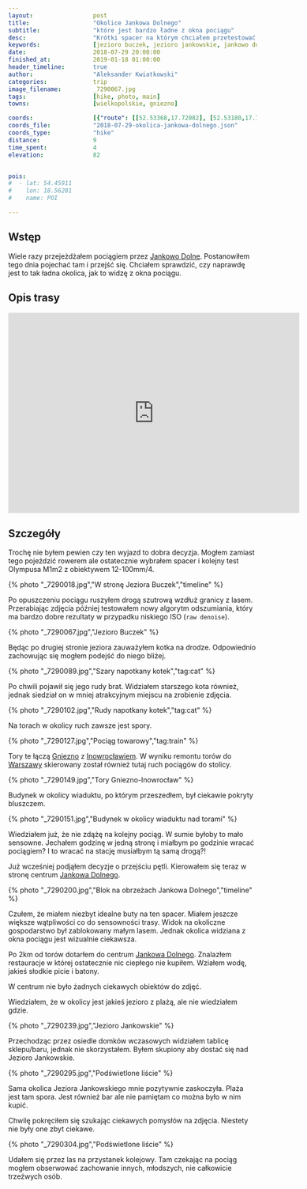 ```yaml
---
layout:                 post
title:                  "Okolice Jankowa Dolnego"
subtitle:               "które jest bardzo ładne z okna pociągu"
desc:                   "Krótki spacer na którym chciałem przetestować nowy aparat jak również dowiedzieć się, czy okolice Jankowa Dolnego jest ciekawsza podczas spaceru, czy z okna pociągu. "
keywords:               [jezioro buczek, jezioro jankowskie, jankowo dolne]
date:                   2018-07-29 20:00:00
finished_at:            2019-01-18 01:00:00
header_timeline:        true
author:                 "Aleksander Kwiatkowski"
categories:             trip
image_filename:         _7290067.jpg
tags:                   [hike, photo, main]
towns:                  [wielkopolskie, gniezno]

coords:                 [{"route": [[52.53368,17.72082], [52.53180,17.70040], [52.55064,17.69095], [52.54782,17.71679], [52.53289,17.71928]], "type": "hike"}]
coords_file:            "2018-07-29-okolica-jankowa-dolnego.json"
coords_type:            "hike"
distance:               9
time_spent:             4
elevation:              82


pois:
#  - lat: 54.45911
#    lon: 18.56281
#    name: POI

---
```


[wiki-jankowo-dolne]: https://pl.wikipedia.org/wiki/Jankowo_Dolne
[wiki-gniezno]: https://pl.wikipedia.org/wiki/Gniezno
[wiki-inowroclaw]: https://pl.wikipedia.org/wiki/Inowroc%C5%82aw
[wiki-warszawa]: https://pl.wikipedia.org/wiki/Warszawa

## Wstęp

Wiele razy przejeżdżałem pociągiem przez [Jankowo Dolne][wiki-jankowo-dolne].
Postanowiłem tego dnia pojechać tam i przejść się. Chciałem sprawdzić, czy
naprawdę jest to tak ładna okolica, jak to widzę z okna pociągu.

## Opis trasy

<iframe height='405' width='590' frameborder='0' allowtransparency='true' scrolling='no' src='https://www.strava.com/activities/1749866828/embed/ab8d70444cf54fb1e6173d6f5b3943945e6e5779'></iframe>

## Szczegóły

Trochę nie byłem pewien czy ten wyjazd to dobra decyzja. Mogłem zamiast
tego pojeździć rowerem ale ostatecznie wybrałem spacer i kolejny test
Olympusa M1m2 z obiektywem 12-100mm/4.

{% photo "\_7290018.jpg","W stronę Jeziora Buczek","timeline" %}

Po opuszczeniu pociągu ruszyłem drogą szutrową wzdłuż granicy z lasem.
Przerabiając zdjęcia później testowałem nowy algorytm
odszumiania, który ma bardzo dobre rezultaty
w przypadku niskiego ISO (`raw denoise`).

{% photo "\_7290067.jpg","Jezioro Buczek" %}

Będąc po drugiej stronie jeziora zauważyłem kotka na drodze.
Odpowiednio zachowując się mogłem podejść do niego bliżej.

{% photo "\_7290089.jpg","Szary napotkany kotek","tag:cat" %}

Po chwili pojawił się jego rudy brat. Widziałem starszego kota również,
jednak siedział on w mniej atrakcyjnym miejscu na zrobienie zdjęcia.

{% photo "\_7290102.jpg","Rudy napotkany kotek","tag:cat" %}

Na torach w okolicy ruch zawsze jest spory.

{% photo "\_7290127.jpg","Pociąg towarowy","tag:train" %}

Tory te łączą [Gniezno][wiki-gniezno] z [Inowrocławiem][wiki-inowroclaw].
W wyniku remontu torów do [Warszawy][wiki-warszawa] skierowany został
również tutaj ruch pociągów do stolicy.

{% photo "\_7290149.jpg","Tory Gniezno-Inowrocław" %}

Budynek w okolicy wiaduktu, po którym przeszedłem, był ciekawie
pokryty bluszczem.

{% photo "\_7290151.jpg","Budynek w okolicy wiaduktu nad torami" %}

Wiedziałem już, że nie zdążę na kolejny pociąg. W sumie byłoby to mało
sensowne. Jechałem godzinę w jedną stronę i miałbym po godzinie wracać pociągiem?
I to wracać na stację musiałbym tą samą drogą?!

Już wcześniej podjąłem decyzje o przejściu pętli. Kierowałem się teraz
w stronę centrum [Jankowa Dolnego][wiki-jankowo-dolne].

{% photo "\_7290200.jpg","Blok na obrzeżach Jankowa Dolnego","timeline" %}

Czułem, że miałem niezbyt idealne buty na ten spacer. Miałem jeszcze większe wątpliwości
co do sensowności trasy. Widok na okoliczne gospodarstwo był zablokowany małym
lasem. Jednak okolica widziana z okna pociągu jest wizualnie ciekawsza.

Po 2km od torów dotarłem do centrum [Jankowa Dolnego][wiki-jankowo-dolne].
Znalazłem restauracje w której ostatecznie nic ciepłego nie kupiłem. Wziałem
wodę, jakieś słodkie picie i batony.

W centrum nie było żadnych ciekawych obiektów do zdjęć.

Wiedziałem, że w okolicy jest jakieś jezioro z plażą, ale nie wiedziałem gdzie.

{% photo "\_7290239.jpg","Jezioro Jankowskie" %}

Przechodząc przez osiedle domków wczasowych widziałem tablicę sklepu/baru,
jednak nie skorzystałem. Byłem skupiony aby dostać się nad Jezioro Jankowskie.

{% photo "\_7290295.jpg","Podświetlone liście" %}

Sama okolica Jeziora Jankowskiego mnie pozytywnie zaskoczyła. Plaża jest
tam spora. Jest również bar ale nie pamiętam co można było w nim kupić.

Chwilę pokręciłem się szukając ciekawych pomysłów na zdjęcia. Niestety
nie były one zbyt ciekawe.

{% photo "\_7290304.jpg","Podświetlone liście" %}

Udałem się przez las na przystanek kolejowy. Tam czekając na
pociąg mogłem obserwować zachowanie innych, młodszych, nie całkowicie
trzeźwych osób.
